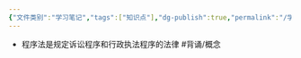 ```yaml
---
{"文件类别":"学习笔记","tags":["知识点"],"dg-publish":true,"permalink":"/学习笔记/知识点/程序法/","dgPassFrontmatter":true}
---
```


- 程序法是规定诉讼程序和行政执法程序的法律 #背诵/概念 